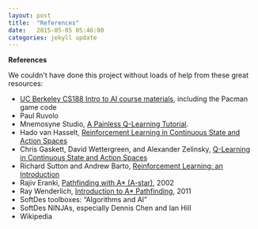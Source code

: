 ```yaml
---
layout: post
title:  "References"
date:   2015-05-05 05:46:00
categories: jekyll update
---
```


**References**

We couldn't have done this project without loads of help from these great resources:

- [UC Berkeley CS188 Intro to AI course materials](http://ai.berkeley.edu/project_overview.html), including the Pacman game code
- Paul Ruvolo
- Mnemosyne Studio, [A Painless Q-Learning Tutorial](http://mnemstudio.org/path-finding-q-learning-tutorial.htm). 
- Hado van Hasselt, [Reinforcement Learning in Continuous State and Action Spaces](http://webdocs.cs.ualberta.ca/~vanhasse/papers/RL_in_Continuous_Spaces.pdf)
- Chris Gaskett, David Wettergreen, and Alexander Zelinsky, [Q-Learning in Continuous State and Action Spaces](http://users.cecs.anu.edu.au/~rsl/rsl_papers/99ai.kambara.pdf)
- Richard Sutton and Andrew Barto, [Reinforcement Learning: an Introduction](http://webdocs.cs.ualberta.ca/~sutton/book/ebook/the-book.html)
- Rajiv Eranki, [Pathfinding with A* (A-star)](http://web.mit.edu/eranki/www/tutorials/search/), 2002 
- Ray Wenderlich, [Introduction to A* Pathfinding](http://www.raywenderlich.com/4946/introduction-to-a-pathfinding), 2011
- SoftDes toolboxes: “Algorithms and AI”
- SoftDes NINJAs, especially Dennis Chen and Ian Hill
- Wikipedia
